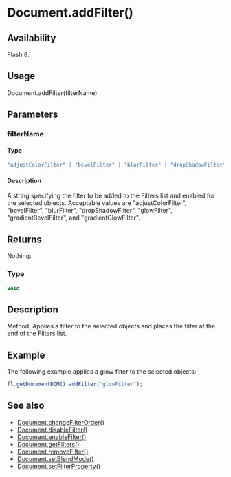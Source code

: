 # Document.addFilter()

## Availability

Flash 8.

## Usage

Document.addFilter(filterName)

## Parameters

### **filterName**

#### Type

```typescript
"adjustColorFilter" | "bevelFilter" | "blurFilter" | "dropShadowFilter" | "glowFilter" | "gradientBevelFilter" | "gradientGlowFilter"
```

#### Description

A string specifying the filter to be added to the Filters list and enabled for the selected objects. Acceptable values are "adjustColorFilter", "bevelFilter", "blurFilter", "dropShadowFilter", "glowFilter", "gradientBevelFilter", and "gradientGlowFilter".

## Returns

Nothing.

### Type

```typescript
void
```

## Description

Method; Applies a filter to the selected objects and places the filter at the end of the Filters list.

## Example

The following example applies a glow filter to the selected objects:

```javascript
fl.getDocumentDOM().addFilter("glowFilter");
```

## See also

- [Document.changeFilterOrder()](../Document_object/Document29.md)
- [Document.disableFilter()](../Document_object/Document47.md)
- [Document.enableFilter()](../Document_object/Document59.md)
- [Document.getFilters()](../Document_object/Document79.md)
- [Document.removeFilter()](../Document_object/Document270.md)
- [Document.setBlendMode()](../Document_object/Document460.md)
- [Document.setFilterProperty()](../Document_object/Document520.md)
